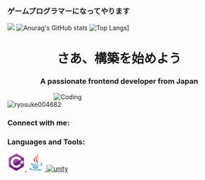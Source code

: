 ### ゲームプログラマーになってやります
![](http://github-profile-summary-cards.vercel.app/api/cards/profile-details?username=Ryosuke004682&theme=moonlight)
![Anurag's GitHub stats](https://github-readme-stats.vercel.app/api?username=Ryosuke004682&show_icons=true&theme=synthwave)
![Top Langs](https://github-profile-trophy.vercel.app/?username=Ryosuke004682&theme=matrix
)]

<!--
**Ryosuke004682/Ryosuke004682** is a ✨ _special_ ✨ repository because its `README.md` (this file) appears on your GitHub profile.
-->
<h1 align="center">さあ、構築を始めよう</h1>
<h3 align="center">A passionate frontend developer from Japan</h3>
<img align="right" alt="Coding" width="400" src="https://www.gamespark.jp/imgs/p/XDbCbghKzVCeRs9WXItNCQoLUAcGBQQDAgEA/125158.jpg?zoom=spacing">

<p align="left"> <img src="https://komarev.com/ghpvc/?username=ryosuke004682&label=Profile%20views&color=0e75b6&style=flat" alt="ryosuke004682" /> </p>

<h3 align="left">Connect with me:</h3>
<p align="left">
</p>

<h3 align="left">Languages and Tools:</h3>
<p align="left"> <a href="https://www.w3schools.com/cs/" target="_blank" rel="noreferrer"> <img src="https://raw.githubusercontent.com/devicons/devicon/master/icons/csharp/csharp-original.svg" alt="csharp" width="40" height="40"/> </a> <a href="https://www.java.com" target="_blank" rel="noreferrer"> <img src="https://raw.githubusercontent.com/devicons/devicon/master/icons/java/java-original.svg" alt="java" width="40" height="40"/> </a> <a href="https://unity.com/" target="_blank" rel="noreferrer"> <img src="https://www.vectorlogo.zone/logos/unity3d/unity3d-icon.svg" alt="unity" width="40" height="40"/> </a> </p>
